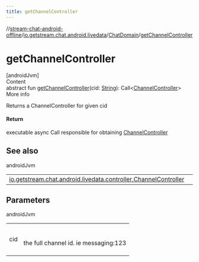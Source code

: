 ```yaml
---
title: getChannelController
---
```

//[stream-chat-android-offline](../../../index.md)/[io.getstream.chat.android.livedata](../index.md)/[ChatDomain](index.md)/[getChannelController](getChannelController.md)



# getChannelController  
[androidJvm]  
Content  
abstract fun [getChannelController](getChannelController.md)(cid: [String](https://kotlinlang.org/api/latest/jvm/stdlib/kotlin/-string/index.html)): Call&lt;[ChannelController](../../io.getstream.chat.android.livedata.controller/ChannelController/index.md)&gt;  
More info  


Returns a ChannelController for given cid



#### Return  


executable async Call responsible for obtaining [ChannelController](../../io.getstream.chat.android.livedata.controller/ChannelController/index.md)



## See also  
  
androidJvm  
  
| | |
|---|---|
| <a name="io.getstream.chat.android.livedata/ChatDomain/getChannelController/#kotlin.String/PointingToDeclaration/"></a>[io.getstream.chat.android.livedata.controller.ChannelController](../../io.getstream.chat.android.livedata.controller/ChannelController/index.md)| <a name="io.getstream.chat.android.livedata/ChatDomain/getChannelController/#kotlin.String/PointingToDeclaration/"></a>|
  


## Parameters  
  
androidJvm  
  
| | |
|---|---|
| <a name="io.getstream.chat.android.livedata/ChatDomain/getChannelController/#kotlin.String/PointingToDeclaration/"></a>cid| <a name="io.getstream.chat.android.livedata/ChatDomain/getChannelController/#kotlin.String/PointingToDeclaration/"></a><br/><br/>the full channel id. ie messaging:123<br/><br/>|
  
  



